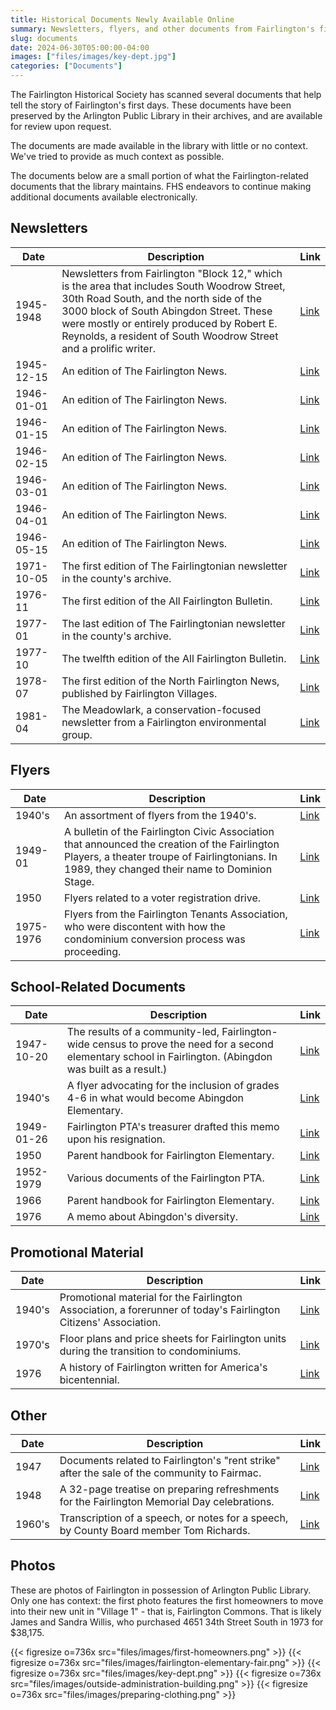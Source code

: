 ```yaml
---
title: Historical Documents Newly Available Online
summary: Newsletters, flyers, and other documents from Fairlington's first days are viewable online for the first time.
slug: documents
date: 2024-06-30T05:00:00-04:00
images: ["files/images/key-dept.jpg"]
categories: ["Documents"]
---
```


The Fairlington Historical Society has scanned several documents that help tell the story of Fairlington's first days. These documents have been preserved by the Arlington Public Library in their archives, and are available for review upon request.

The documents are made available in the library with little or no context. We've tried to provide as much context as possible.

The documents below are a small portion of what the Fairlington-related documents that the library maintains. FHS endeavors to continue making additional documents available electronically.

## Newsletters

| Date | Description | Link |
| ---- | ----------- | ---- |
| 1945-1948 | Newsletters from Fairlington "Block 12," which is the area that includes South Woodrow Street, 30th Road South, and the north side of the 3000 block of South Abingdon Street. These were mostly or entirely produced by Robert E. Reynolds, a resident of South Woodrow Street and a prolific writer. | [Link](files/pdf/fairlington-block-12-newsletters.pdf) |
| 1945-12-15 | An edition of The Fairlington News. | [Link](files/pdf/fairlington-news_1945-12-15.pdf) |
| 1946-01-01 | An edition of The Fairlington News. | [Link](files/pdf/fairlington-news_1946-01-01.pdf) |
| 1946-01-15 | An edition of The Fairlington News. | [Link](files/pdf/fairlington-news_1946-01-15.pdf) |
| 1946-02-15 | An edition of The Fairlington News. | [Link](files/pdf/fairlington-news_1946-02-15.pdf) |
| 1946-03-01 | An edition of The Fairlington News. | [Link](files/pdf/fairlington-news_1946-03-01.pdf) |
| 1946-04-01 | An edition of The Fairlington News. | [Link](files/pdf/fairlington-news_1946-04-01.pdf) |
| 1946-05-15 | An edition of The Fairlington News. | [Link](files/pdf/fairlington-news_1946-05-15.pdf) |
| 1971-10-05 | The first edition of The Fairlingtonian newsletter in the county's archive. | [Link](files/pdf/fairlingtonian_1971-10-05.pdf) |
| 1976-11 | The first edition of the All Fairlington Bulletin. | [Link](files/pdf/afb_1976-11.pdf) |
| 1977-01 | The last edition of The Fairlingtonian newsletter in the county's archive. | [Link](files/pdf/fairlingtonian_1977-01.pdf) |
| 1977-10 | The twelfth edition of the All Fairlington Bulletin. | [Link](files/pdf/afb_1977-10.pdf) |
| 1978-07 | The first edition of the North Fairlington News, published by Fairlington Villages. | [Link](files/pdf/north-fairlington-news_1978-07.pdf) |
| 1981-04 | The Meadowlark, a conservation-focused newsletter from a Fairlington environmental group. | [Link](files/pdf/the-meadowlark.pdf) |

## Flyers

| Date | Description | Link |
| ---- | ----------- | ---- |
| 1940's | An assortment of flyers from the 1940's. | [Link](files/pdf/fairlington-flyers_1940s.pdf) |
| 1949-01 | A bulletin of the Fairlington Civic Association that announced the creation of the Fairlington Players, a theater troupe of Fairlingtonians. In 1989, they changed their name to Dominion Stage. | [Link](files/pdf/fairlington-civic-bulletin-1949-01-15.pdf) |
| 1950 | Flyers related to a voter registration drive. | [Link](files/pdf/voter-registration-drive.pdf) |
| 1975-1976 | Flyers from the Fairlington Tenants Association, who were discontent with how the condominium conversion process was proceeding. | [Link](files/pdf/fairlington-tenants-association.pdf)  |

## School-Related Documents

| Date | Description | Link |
| ---- | ----------- | ---- |
| 1947-10-20 | The results of a community-led, Fairlington-wide census to prove the need for a second elementary school in Fairlington. (Abingdon was built as a result.) | [Link](files/pdf/school-census.pdf) |
| 1940's | A flyer advocating for the inclusion of grades 4-6 in what would become Abingdon Elementary. | [Link](files/pdf/grades-4-6-expansion-survey.pdf) |
| 1949-01-26 | Fairlington PTA's treasurer drafted this memo upon his resignation. | [Link](files/pdf/pta-treasurer-resignation.pdf) |
| 1950 | Parent handbook for Fairlington Elementary. | [Link](files/pdf/fairlington-elementary-handbook_1950.pdf) |
| 1952-1979 | Various documents of the Fairlington PTA. | [Link](files/pdf/fairlington-pta-docs.pdf) |
| 1966 | Parent handbook for Fairlington Elementary. | [Link](files/pdf/fairlington-elementary-handbook_1966-1967.pdf) |
| 1976 | A memo about Abingdon's diversity. | [Link](files/pdf/multicultural-abingdon.pdf) |

## Promotional Material

| Date | Description | Link |
| ---- | ----------- | ---- |
| 1940's | Promotional material for the Fairlington Association, a forerunner of today's Fairlington Citizens' Association. | [Link](files/pdf/fairlington-association-brochure.pdf) |
| 1970's | Floor plans and price sheets for Fairlington units during the transition to condominiums. | [Link](files/pdf/promotional-condo.pdf) |
| 1976 | A history of Fairlington written for America's bicentennial. | [Link](files/pdf/history-narrative-bicentennial.pdf) |

## Other

| Date | Description | Link |
| ---- | ----------- | ---- |
| 1947 | Documents related to Fairlington's "rent strike" after the sale of the community to Fairmac. | [Link](files/pdf/rent-strike.pdf) |
| 1948 | A 32-page treatise on preparing refreshments for the Fairlington Memorial Day celebrations. | [Link](files/pdf/memorial-day-refreshments.pdf) |
| 1960's | Transcription of a speech, or notes for a speech, by County Board member Tom Richards. | [Link](files/pdf/richards-speech-transcription.pdf) |

## Photos

These are photos of Fairlington in possession of Arlington Public Library. Only one has context: the first photo features the first homeowners to move into their new unit in "Village 1" - that is, Fairlington Commons. That is likely James and Sandra Willis, who purchased 4651 34th Street South in 1973 for $38,175.

{{< figresize o=736x src="files/images/first-homeowners.png" >}}
{{< figresize o=736x src="files/images/fairlington-elementary-fair.png" >}}
{{< figresize o=736x src="files/images/key-dept.png" >}}
{{< figresize o=736x src="files/images/outside-administration-building.png" >}}
{{< figresize o=736x src="files/images/preparing-clothing.png" >}}